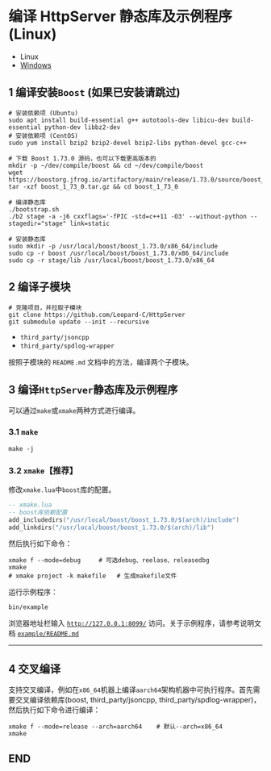 # 编译 HttpServer 静态库及示例程序 (Linux)

+ Linux
+ [Windows](./BUILD_Windows.md)

## 1 编译安装`Boost` (如果已安装请跳过)

```shell
# 安装依赖项 (Ubuntu)
sudo apt install build-essential g++ autotools-dev libicu-dev build-essential python-dev libbz2-dev
# 安装依赖项 (CentOS)
sudo yum install bzip2 bzip2-devel bzip2-libs python-devel gcc-c++

# 下载 Boost 1.73.0 源码，也可以下载更高版本的
mkdir -p ~/dev/compile/boost && cd ~/dev/compile/boost
wget https://boostorg.jfrog.io/artifactory/main/release/1.73.0/source/boost_1_73_0.tar.gz
tar -xzf boost_1_73_0.tar.gz && cd boost_1_73_0

# 编译静态库
./bootstrap.sh
./b2 stage -a -j6 cxxflags='-fPIC -std=c++11 -O3' --without-python --stagedir="stage" link=static

# 安装静态库
sudo mkdir -p /usr/local/boost/boost_1.73.0/x86_64/include
sudo cp -r boost /usr/local/boost/boost_1.73.0/x86_64/include
sudo cp -r stage/lib /usr/local/boost/boost_1.73.0/x86_64
```

## 2 编译子模块

```shell
# 克隆项目，并拉取子模块
git clone https://github.com/Leopard-C/HttpServer
git submodule update --init --recursive
```

+ `third_party/jsoncpp`
+ `third_party/spdlog-wrapper`

按照子模块的 `README.md` 文档中的方法，编译两个子模块。

## 3 编译`HttpServer`静态库及示例程序

可以通过`make`或`xmake`两种方式进行编译。

### 3.1 `make`

```shell
make -j
```

### 3.2 `xmake`【推荐】

修改`xmake.lua`中`boost`库的配置。

```lua
-- xmake.lua
-- boost库依赖配置
add_includedirs("/usr/local/boost/boost_1.73.0/$(arch)/include")
add_linkdirs("/usr/local/boost/boost_1.73.0/$(arch)/lib")
```

然后执行如下命令：

```shell
xmake f --mode=debug     # 可选debug、reelase、releasedbg
xmake
# xmake project -k makefile   # 生成makefile文件
```

运行示例程序：

```shell
bin/example
```

浏览器地址栏输入 [`http://127.0.0.1:8099/`](http://127.0.0.1:8099/) 访问。关于示例程序，请参考说明文档 [`example/README.md`](example/README.md)

---

## 4 交叉编译

支持交叉编译，例如在`x86_64`机器上编译`aarch64`架构机器中可执行程序。首先需要交叉编译依赖库(boost, third_party/jsoncpp, third_party/spdlog-wrapper)，然后执行如下命令进行编译：

```shell
xmake f --mode=release --arch=aarch64    # 默认--arch=x86_64
xmake
```

## END
